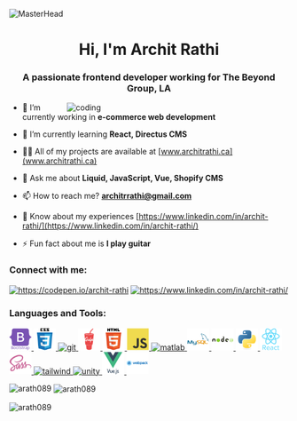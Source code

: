 ![MasterHead](https://jusmarktech.com/public/a/images/pages/web_development.gif)
<h1 align="center">Hi, I'm Archit Rathi</h1>
<h3 align="center">A passionate frontend developer working for The Beyond Group, LA</h3>

<img align="right" alt="coding" width="400" src="https://media-exp1.licdn.com/dms/image/C4E12AQGV7q3GCd7yAw/article-cover_image-shrink_423_752/0/1611326318170?e=2147483647&v=beta&t=Jo_SLAUePtQe8gjdvarkgYcQGkavafGa_BtjmCoXwDk">

- 🔭 I’m currently working in **e-commerce web development**

- 🌱 I’m currently learning **React, Directus CMS**

- 👨‍💻 All of my projects are available at [www.architrathi.ca](www.architrathi.ca)

- 💬 Ask me about **Liquid, JavaScript, Vue, Shopify CMS**

- 📫 How to reach me? **architrrathi@gmail.com**

- 📄 Know about my experiences [https://www.linkedin.com/in/archit-rathi/](https://www.linkedin.com/in/archit-rathi/)

- ⚡ Fun fact about me is **I play guitar**

<h3 align="left">Connect with me:</h3>
<p align="left">
<a href="https://codepen.io/https://codepen.io/archit-rathi" target="blank"><img align="center" src="https://raw.githubusercontent.com/rahuldkjain/github-profile-readme-generator/master/src/images/icons/Social/codepen.svg" alt="https://codepen.io/archit-rathi" height="30" width="40" /></a>
<a href="https://linkedin.com/in/https://www.linkedin.com/in/archit-rathi/" target="blank"><img align="center" src="https://raw.githubusercontent.com/rahuldkjain/github-profile-readme-generator/master/src/images/icons/Social/linked-in-alt.svg" alt="https://www.linkedin.com/in/archit-rathi/" height="30" width="40" /></a>
</p>

<h3 align="left">Languages and Tools:</h3>
<p align="left"> <a href="https://getbootstrap.com" target="_blank" rel="noreferrer"> <img src="https://raw.githubusercontent.com/devicons/devicon/master/icons/bootstrap/bootstrap-plain-wordmark.svg" alt="bootstrap" width="40" height="40"/> </a> <a href="https://www.w3schools.com/css/" target="_blank" rel="noreferrer"> <img src="https://raw.githubusercontent.com/devicons/devicon/master/icons/css3/css3-original-wordmark.svg" alt="css3" width="40" height="40"/> </a> <a href="https://git-scm.com/" target="_blank" rel="noreferrer"> <img src="https://www.vectorlogo.zone/logos/git-scm/git-scm-icon.svg" alt="git" width="40" height="40"/> </a> <a href="https://gulpjs.com" target="_blank" rel="noreferrer"> <img src="https://raw.githubusercontent.com/devicons/devicon/master/icons/gulp/gulp-plain.svg" alt="gulp" width="40" height="40"/> </a> <a href="https://www.w3.org/html/" target="_blank" rel="noreferrer"> <img src="https://raw.githubusercontent.com/devicons/devicon/master/icons/html5/html5-original-wordmark.svg" alt="html5" width="40" height="40"/> </a> <a href="https://developer.mozilla.org/en-US/docs/Web/JavaScript" target="_blank" rel="noreferrer"> <img src="https://raw.githubusercontent.com/devicons/devicon/master/icons/javascript/javascript-original.svg" alt="javascript" width="40" height="40"/> </a> <a href="https://www.mathworks.com/" target="_blank" rel="noreferrer"> <img src="https://upload.wikimedia.org/wikipedia/commons/2/21/Matlab_Logo.png" alt="matlab" width="40" height="40"/> </a> <a href="https://www.mysql.com/" target="_blank" rel="noreferrer"> <img src="https://raw.githubusercontent.com/devicons/devicon/master/icons/mysql/mysql-original-wordmark.svg" alt="mysql" width="40" height="40"/> </a> <a href="https://nodejs.org" target="_blank" rel="noreferrer"> <img src="https://raw.githubusercontent.com/devicons/devicon/master/icons/nodejs/nodejs-original-wordmark.svg" alt="nodejs" width="40" height="40"/> </a> <a href="https://www.python.org" target="_blank" rel="noreferrer"> <img src="https://raw.githubusercontent.com/devicons/devicon/master/icons/python/python-original.svg" alt="python" width="40" height="40"/> </a> <a href="https://reactjs.org/" target="_blank" rel="noreferrer"> <img src="https://raw.githubusercontent.com/devicons/devicon/master/icons/react/react-original-wordmark.svg" alt="react" width="40" height="40"/> </a> <a href="https://sass-lang.com" target="_blank" rel="noreferrer"> <img src="https://raw.githubusercontent.com/devicons/devicon/master/icons/sass/sass-original.svg" alt="sass" width="40" height="40"/> </a> <a href="https://tailwindcss.com/" target="_blank" rel="noreferrer"> <img src="https://www.vectorlogo.zone/logos/tailwindcss/tailwindcss-icon.svg" alt="tailwind" width="40" height="40"/> </a> <a href="https://unity.com/" target="_blank" rel="noreferrer"> <img src="https://www.vectorlogo.zone/logos/unity3d/unity3d-icon.svg" alt="unity" width="40" height="40"/> </a> <a href="https://vuejs.org/" target="_blank" rel="noreferrer"> <img src="https://raw.githubusercontent.com/devicons/devicon/master/icons/vuejs/vuejs-original-wordmark.svg" alt="vuejs" width="40" height="40"/> </a> <a href="https://webpack.js.org" target="_blank" rel="noreferrer"> <img src="https://raw.githubusercontent.com/devicons/devicon/d00d0969292a6569d45b06d3f350f463a0107b0d/icons/webpack/webpack-original-wordmark.svg" alt="webpack" width="40" height="40"/> </a> </p>

<p><img align="left" src="https://github-readme-stats.vercel.app/api/top-langs?username=arath089&show_icons=true&locale=en&layout=compact" alt="arath089" /></p>

<p>&nbsp;<img align="center" src="https://github-readme-stats.vercel.app/api?username=arath089&show_icons=true&locale=en" alt="arath089" /></p>

<p><img align="center" src="https://github-readme-streak-stats.herokuapp.com/?user=arath089&" alt="arath089" /></p>

